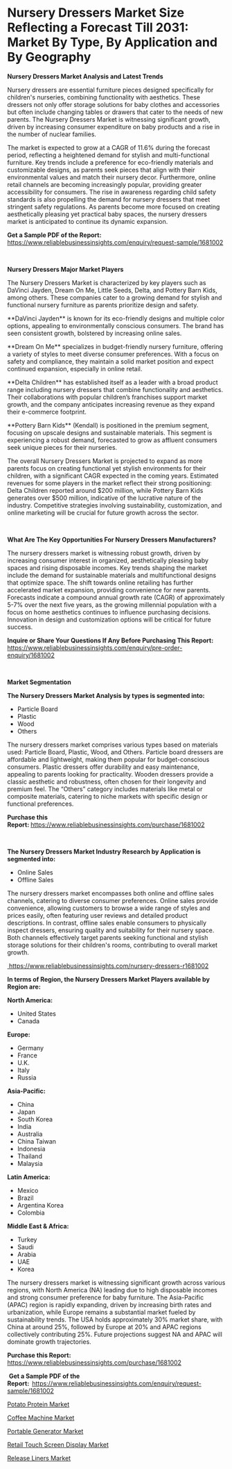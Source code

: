 <p><h1>Nursery Dressers Market Size Reflecting a Forecast Till 2031: Market By Type, By Application and By Geography</h1></p><p><strong>Nursery Dressers Market Analysis and Latest Trends</strong></p>
<p><p>Nursery dressers are essential furniture pieces designed specifically for children's nurseries, combining functionality with aesthetics. These dressers not only offer storage solutions for baby clothes and accessories but often include changing tables or drawers that cater to the needs of new parents. The Nursery Dressers Market is witnessing significant growth, driven by increasing consumer expenditure on baby products and a rise in the number of nuclear families.</p><p>The market is expected to grow at a CAGR of 11.6% during the forecast period, reflecting a heightened demand for stylish and multi-functional furniture. Key trends include a preference for eco-friendly materials and customizable designs, as parents seek pieces that align with their environmental values and match their nursery decor. Furthermore, online retail channels are becoming increasingly popular, providing greater accessibility for consumers. The rise in awareness regarding child safety standards is also propelling the demand for nursery dressers that meet stringent safety regulations. As parents become more focused on creating aesthetically pleasing yet practical baby spaces, the nursery dressers market is anticipated to continue its dynamic expansion.</p></p>
<p><strong>Get a Sample PDF of the Report:&nbsp;</strong> <a href="https://www.reliablebusinessinsights.com/enquiry/request-sample/1681002?utm_campaign=1674&utm_medium=2&utm_source=Github&utm_content=ia&utm_term=16122024&utm_id=nursery-dressers">https://www.reliablebusinessinsights.com/enquiry/request-sample/1681002</a></p>
<p>&nbsp;</p>
<p><strong>Nursery Dressers Major Market Players</strong></p>
<p><p>The Nursery Dressers Market is characterized by key players such as DaVinci Jayden, Dream On Me, Little Seeds, Delta, and Pottery Barn Kids, among others. These companies cater to a growing demand for stylish and functional nursery furniture as parents prioritize design and safety.</p><p>**DaVinci Jayden** is known for its eco-friendly designs and multiple color options, appealing to environmentally conscious consumers. The brand has seen consistent growth, bolstered by increasing online sales. </p><p>**Dream On Me** specializes in budget-friendly nursery furniture, offering a variety of styles to meet diverse consumer preferences. With a focus on safety and compliance, they maintain a solid market position and expect continued expansion, especially in online retail.</p><p>**Delta Children** has established itself as a leader with a broad product range including nursery dressers that combine functionality and aesthetics. Their collaborations with popular children’s franchises support market growth, and the company anticipates increasing revenue as they expand their e-commerce footprint.</p><p>**Pottery Barn Kids** (Kendall) is positioned in the premium segment, focusing on upscale designs and sustainable materials. This segment is experiencing a robust demand, forecasted to grow as affluent consumers seek unique pieces for their nurseries.</p><p>The overall Nursery Dressers Market is projected to expand as more parents focus on creating functional yet stylish environments for their children, with a significant CAGR expected in the coming years. Estimated revenues for some players in the market reflect their strong positioning: Delta Children reported around $200 million, while Pottery Barn Kids generates over $500 million, indicative of the lucrative nature of the industry. Competitive strategies involving sustainability, customization, and online marketing will be crucial for future growth across the sector.</p></p>
<p>&nbsp;</p>
<p><strong>What Are The Key Opportunities For Nursery Dressers Manufacturers?</strong></p>
<p><p>The nursery dressers market is witnessing robust growth, driven by increasing consumer interest in organized, aesthetically pleasing baby spaces and rising disposable incomes. Key trends shaping the market include the demand for sustainable materials and multifunctional designs that optimize space. The shift towards online retailing has further accelerated market expansion, providing convenience for new parents. Forecasts indicate a compound annual growth rate (CAGR) of approximately 5-7% over the next five years, as the growing millennial population with a focus on home aesthetics continues to influence purchasing decisions. Innovation in design and customization options will be critical for future success.</p></p>
<p><strong>Inquire or Share Your Questions If Any Before Purchasing This Report:</strong> <a href="https://www.reliablebusinessinsights.com/enquiry/pre-order-enquiry/1681002?utm_campaign=1674&utm_medium=2&utm_source=Github&utm_content=ia&utm_term=16122024&utm_id=nursery-dressers">https://www.reliablebusinessinsights.com/enquiry/pre-order-enquiry/1681002</a></p>
<p>&nbsp;</p>
<p><strong>Market Segmentation</strong></p>
<p><strong>The Nursery Dressers Market Analysis by types is segmented into:</strong></p>
<p><ul><li>Particle Board</li><li>Plastic</li><li>Wood</li><li>Others</li></ul></p>
<p><p>The nursery dressers market comprises various types based on materials used: Particle Board, Plastic, Wood, and Others. Particle board dressers are affordable and lightweight, making them popular for budget-conscious consumers. Plastic dressers offer durability and easy maintenance, appealing to parents looking for practicality. Wooden dressers provide a classic aesthetic and robustness, often chosen for their longevity and premium feel. The “Others” category includes materials like metal or composite materials, catering to niche markets with specific design or functional preferences.</p></p>
<p><strong>Purchase this Report:&nbsp;</strong><a href="https://www.reliablebusinessinsights.com/purchase/1681002?utm_campaign=1674&utm_medium=2&utm_source=Github&utm_content=ia&utm_term=16122024&utm_id=nursery-dressers">https://www.reliablebusinessinsights.com/purchase/1681002</a></p>
<p>&nbsp;</p>
<p><strong>The Nursery Dressers Market Industry Research by Application is segmented into:</strong></p>
<p><ul><li>Online Sales</li><li>Offline Sales</li></ul></p>
<p><p>The nursery dressers market encompasses both online and offline sales channels, catering to diverse consumer preferences. Online sales provide convenience, allowing customers to browse a wide range of styles and prices easily, often featuring user reviews and detailed product descriptions. In contrast, offline sales enable consumers to physically inspect dressers, ensuring quality and suitability for their nursery space. Both channels effectively target parents seeking functional and stylish storage solutions for their children's rooms, contributing to overall market growth.</p></p>
<p><a href="https://www.reliablebusinessinsights.com/nursery-dressers-r1681002?utm_campaign=1674&utm_medium=2&utm_source=Github&utm_content=ia&utm_term=16122024&utm_id=nursery-dressers">&nbsp;https://www.reliablebusinessinsights.com/nursery-dressers-r1681002</a></p>
<p><strong>In terms of Region, the Nursery Dressers Market Players available by Region are:</strong></p>
<p>
    <p> <strong> North America: </strong>
        <ul>
            <li>United States</li>
            <li>Canada</li>
        </ul>
        </p> 
    <p> <strong> Europe: </strong>
        <ul>
            <li>Germany</li>
            <li>France</li>
            <li>U.K.</li>
            <li>Italy</li>
            <li>Russia</li>
        </ul>
        </p> 
    <p> <strong> Asia-Pacific: </strong>
        <ul>
            <li>China</li>
            <li>Japan</li>
            <li>South Korea</li>
            <li>India</li>
            <li>Australia</li>
            <li>China Taiwan</li>
            <li>Indonesia</li>
            <li>Thailand</li>
            <li>Malaysia</li>
        </ul>
        </p> 
    <p> <strong> Latin America: </strong>
        <ul>
            <li>Mexico</li>
            <li>Brazil</li>
            <li>Argentina Korea</li>
            <li>Colombia</li>
        </ul>
        </p> 
    <p> <strong> Middle East & Africa: </strong>
        <ul>
            <li>Turkey</li>
            <li>Saudi</li>
            <li>Arabia</li>
            <li>UAE</li>
            <li>Korea</li>
        </ul>
    </p>
    </p>
<p><p>The nursery dressers market is witnessing significant growth across various regions, with North America (NA) leading due to high disposable incomes and strong consumer preference for baby furniture. The Asia-Pacific (APAC) region is rapidly expanding, driven by increasing birth rates and urbanization, while Europe remains a substantial market fueled by sustainability trends. The USA holds approximately 30% market share, with China at around 25%, followed by Europe at 20% and APAC regions collectively contributing 25%. Future projections suggest NA and APAC will dominate growth trajectories.</p></p>
<p><strong>Purchase this Report: </strong><a href="https://www.reliablebusinessinsights.com/purchase/1681002?utm_campaign=1674&utm_medium=2&utm_source=Github&utm_content=ia&utm_term=16122024&utm_id=nursery-dressers">https://www.reliablebusinessinsights.com/purchase/1681002</a></p>
<p>&nbsp;<strong>Get a Sample PDF of the Report:&nbsp;&nbsp;</strong><a href="https://www.reliablebusinessinsights.com/enquiry/request-sample/1681002?utm_campaign=1674&utm_medium=2&utm_source=Github&utm_content=ia&utm_term=16122024&utm_id=nursery-dressers">https://www.reliablebusinessinsights.com/enquiry/request-sample/1681002</a></p>
<p><strong></strong></p>
<p><p><a href="https://www.linkedin.com/pulse/upcoming-boom-potato-protein-market-projections-end-use-ffyve?utm_campaign=1674&utm_medium=2&utm_source=Github&utm_content=ia&utm_term=16122024&utm_id=nursery-dressers">Potato Protein Market</a></p><p><a href="https://www.linkedin.com/pulse/coffee-machine-market-report-in-depth-trends-insights-projected-3dxaf?utm_campaign=1674&utm_medium=2&utm_source=Github&utm_content=ia&utm_term=16122024&utm_id=nursery-dressers">Coffee Machine Market</a></p><p><a href="https://www.linkedin.com/pulse/portable-generator-market-trend-shows-promising-future-tebec?utm_campaign=1674&utm_medium=2&utm_source=Github&utm_content=ia&utm_term=16122024&utm_id=nursery-dressers">Portable Generator Market</a></p><p><a href="https://www.linkedin.com/pulse/retail-touch-screen-display-market-size-forecast-analysis-czsje?utm_campaign=1674&utm_medium=2&utm_source=Github&utm_content=ia&utm_term=16122024&utm_id=nursery-dressers">Retail Touch Screen Display Market</a></p><p><a href="https://www.linkedin.com/pulse/fore-clarion-insight-j6xzf?utm_campaign=1674&utm_medium=2&utm_source=Github&utm_content=ia&utm_term=16122024&utm_id=nursery-dressers">Release Liners Market</a></p></p>